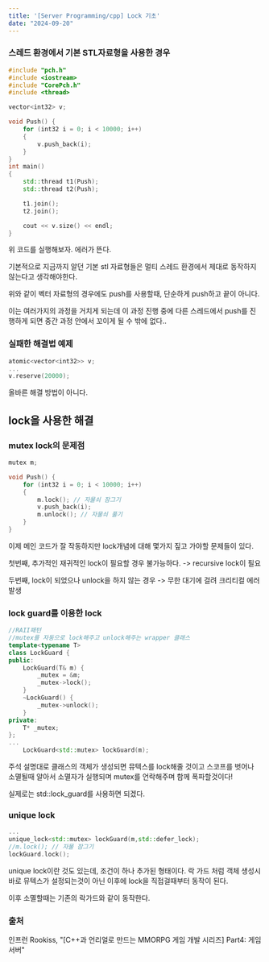 ```yaml
---
title: '[Server Programming/cpp] Lock 기초'
date: "2024-09-20"
---
```

### 스레드 환경에서 기본 STL자료형을 사용한 경우
```cpp
#include "pch.h"
#include <iostream>
#include "CorePch.h"
#include <thread>

vector<int32> v;

void Push() {
	for (int32 i = 0; i < 10000; i++)
	{
		v.push_back(i);
	}
}
int main()
{
	std::thread t1(Push);
	std::thread t2(Push);

	t1.join();
	t2.join();

	cout << v.size() << endl;
}	
```

위 코드를 실행해보자. 에러가 뜬다.

기본적으로 지금까지 알던 기본 stl 자료형들은 멀티 스레드 환경에서 제대로 동작하지 않는다고 생각해야한다.

위와 같이 벡터 자료형의 경우에도 push를 사용할때, 단순하게 push하고 끝이 아니다.

이는 여러가지의 과정을 거치게 되는데 이 과정 진행 중에 다른 스레드에서 push를 진행하게 되면 중간 과정 안에서 꼬이게 될 수 밖에 없다..

### 실패한 해결법 예제
```cpp
atomic<vector<int32>> v;
...
v.reserve(20000);
```
올바른 해결 방법이 아니다.

## lock을 사용한 해결
### mutex lock의 문제점
```cpp
mutex m;

void Push() {
	for (int32 i = 0; i < 10000; i++)
	{
		m.lock(); // 자물쇠 잠그기
		v.push_back(i);
		m.unlock(); // 자물쇠 풀기
	}
}
```
이제 메인 코드가 잘 작동하지만 lock개념에 대해 몇가지 짚고 가야할 문제들이 있다.

첫번째, 추가적인 재귀적인 lock이 필요할 경우 불가능하다.
-> recursive lock이 필요

두번째, lock이 되었으나 unlock을 하지 않는 경우
-> 무한 대기에 걸려 크리티컬 에러 발생

### lock guard를 이용한 lock
```cpp
//RAII패턴
//mutex를 자동으로 lock해주고 unlock해주는 wrapper 클래스
template<typename T>
class LockGuard {
public:
	LockGuard(T& m) {
		_mutex = &m;
		_mutex->lock();
	}
	~LockGuard() {
		_mutex->unlock();
	}
private:
	T* _mutex;
};
...
	LockGuard<std::mutex> lockGuard(m);
```
주석 설명대로 클래스의 객체가 생성되면 뮤텍스를 lock해줄 것이고 스코프를 벗어나 소멸될때 알아서 소멸자가 실행되며 mutex를 언락해주며 함께 폭파할것이다!

실제로는 std::lock_guard를 사용하면 되겠다.

### unique lock
```cpp
...
unique_lock<std::mutex> lockGuard(m,std::defer_lock);
//m.lock(); // 자물 잠그기
lockGuard.lock();
```
unique lock이란 것도 있는데, 조건이 하나 추가된 형태이다. 락 가드 처럼 객체 생성시 바로 뮤텍스가 설정되는것이 아닌 이후에 lock을 직접걸때부터 동작이 된다.

이후 소멸할때는 기존의 락가드와 같이 동작한다.

### 출처
인프런 Rookiss, "[C++과 언리얼로 만드는 MMORPG 게임 개발 시리즈] Part4: 게임 서버"